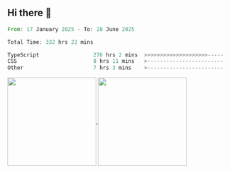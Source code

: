 ## Hi there 👋
<!--START_SECTION:waka-->

```rust
From: 17 January 2025 - To: 28 June 2025

Total Time: 332 hrs 22 mins

TypeScript                 276 hrs 2 mins  >>>>>>>>>>>>>>>>>>>>-----   81.33 %
CSS                        8 hrs 11 mins   >------------------------   02.41 %
Other                      7 hrs 3 mins    >------------------------   02.08 %
```

<!--END_SECTION:waka-->

<a href="https://github.com/anuraghazra/github-readme-stats">
  <img height=200 align="center" src="https://github-readme-stats.vercel.app/api/top-langs/?username=paulgeorge35&layout=donut&langs_count=5&theme=transparent" />
</a>
<a href="https://github.com/anuraghazra/convoychat">
  <img height=200 align="center" src="https://github-readme-stats.vercel.app/api?username=paulgeorge35&show_icons=true&show=prs_merged&theme=transparent&rank_icon=github" />
</a>
